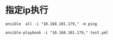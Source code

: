 # 指定ip执行

```shell
ansible  all -i "10.168.101.179," -m ping

ansible-playbook -i "10.168.101.179," test.yml
```



```

```

